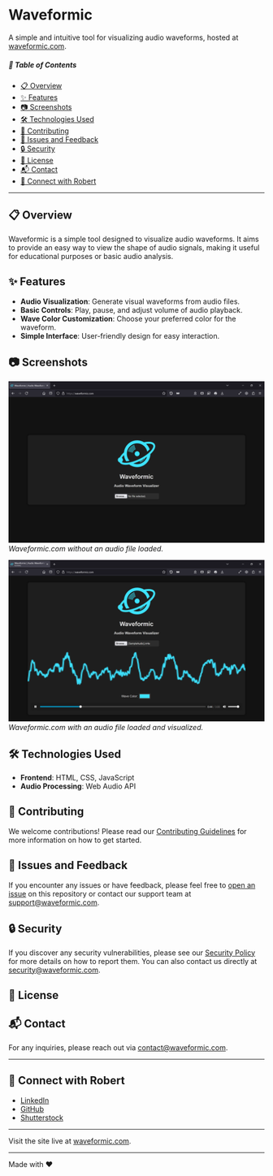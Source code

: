 # Waveformic
A simple and intuitive tool for visualizing audio waveforms, hosted at [waveformic.com](https://waveformic.com).

##### 📑 Table of Contents
- [📋 Overview](#overview)
- [✨ Features](#features)
- [📷 Screenshots](#screenshots)
- [🛠️ Technologies Used](#technologies-used)
- [🔧 Contributing](#contributing)
- [🐛 Issues and Feedback](#issues-and-feedback)
- [🔒 Security](#security)
- [📜 License](#license)
- [📬 Contact](#contact)
- [🤝 Connect with Robert](#connect-with-robert)

---

## 📋 Overview <a id="overview"></a>
Waveformic is a simple tool designed to visualize audio waveforms. It aims to provide an easy way to view the shape of audio signals, making it useful for educational purposes or basic audio analysis.

## ✨ Features <a id="features"></a>
- **Audio Visualization**: Generate visual waveforms from audio files.
- **Basic Controls**: Play, pause, and adjust volume of audio playback.
- **Wave Color Customization**: Choose your preferred color for the waveform.
- **Simple Interface**: User-friendly design for easy interaction.

## 📷 Screenshots <a id="screenshots"></a>

![Screenshot of Waveformic.com with no audio loaded](/assets/images/screenshots/[Waveformic]-waveformic.com-Screenshot-NoAudio.png)
*Waveformic.com without an audio file loaded.*

![Screenshot of Waveformic with an audio file loaded](/assets/images/screenshots/[Waveformic]-waveformic.com-Screenshot-Audio.png)
*Waveformic.com with an audio file loaded and visualized.*

## 🛠️ Technologies Used <a id="technologies-used"></a>
- **Frontend**: HTML, CSS, JavaScript
- **Audio Processing**: Web Audio API

## 🔧 Contributing <a id="contributing"></a>
We welcome contributions! Please read our [Contributing Guidelines](CONTRIBUTING.md) for more information on how to get started.

## 🐛 Issues and Feedback <a id="issues-and-feedback"></a>
If you encounter any issues or have feedback, please feel free to [open an issue](https://github.com/robert-warneke/waveformic/issues) on this repository or contact our support team at [support@waveformic.com](mailto:support@waveformic.com).

## 🔒 Security <a id="security"></a>
If you discover any security vulnerabilities, please see our [Security Policy](SECURITY.md) for more details on how to report them. You can also contact us directly at [security@waveformic.com](mailto:security@waveformic.com).

## 📜 License <a id="license"></a>

## 📬 Contact <a id="contact"></a>
For any inquiries, please reach out via [contact@waveformic.com](mailto:contact@waveformic.com).

---

## 🤝 Connect with Robert <a id="connect-with-robert"></a>
- [LinkedIn](https://www.linkedin.com/in/robert-warneke)
- [GitHub](https://github.com/robert-warneke)
- [Shutterstock](https://www.shutterstock.com/g/robertwarneke)

---

Visit the site live at [waveformic.com](https://waveformic.com).

---

Made with ❤️